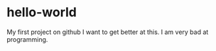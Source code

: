 # hello-world
My first project on github
I want to get better at this.
I am very bad at programming.
